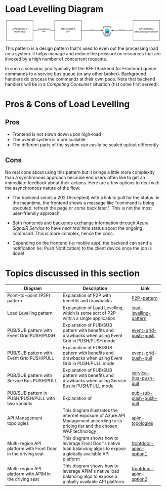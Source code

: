 # Load Levelling Diagram
![load-levelling](../../images/loadlevelling.png)

This pattern is a design pattern that's used to even out the processing load on a system. It helps manage and reduce the pressure on resources that are invoked by a high number of concurrent requests.

In such a scenario, you typically let the BFF (Backend for Frontend) queue commands to a service bus queue (or any other broker). Background handlers do process the commands at their own pace. Note that backend handlers will be in a *Competing Consumer* situation (fist come first served).

# Pros & Cons of Load Levelling

## Pros

- Frontend is not slown down upon high-load
- The overall system is more scalable
- The different parts of the system can easily be scaled up/out differently

## Cons
No real cons about using this pattern but it brings a little more complexity than a synchronous approach because end users often like to get an immediate feedback about their actions. Here are a few options to deal with the asynchronous nature of the flow:

- The backend sends a 202 (Accepted) with a link to poll for the status. In the meantime, the frontend shows a message like "command is being executed, refresh the page or come back later.". This is not the most user-friendly approach.
- Both frontends and backends exchange information through *Azure SignalR Service* to have *near real time* status about the ongoing command. This is more complex, hence the cons.

- Depending on the frontend (ie: mobile app), the backend can send a notification (ie: Push Notification) to the client device once the job is done!

# Topics discussed in this section

| Diagram | Description |Link
| ----------- | ----------- | ----------- |
| Point-to-point (P2P) pattern | Explanation of P2P with benefits and drawbacks|[P2P-pattern](point-to-point.md) |
| Load Levelling pattern | Explanation of Load Levelling, which is some sort of P2P within a single application|[load-levelling-pattern](load-levelling.md) |
| PUB/SUB pattern with Event Grid PUSH/PUSH| Explanation of PUB/SUB pattern with benefits and drawbacks when using Event Grid in PUSH/PUSH mode|[event-grid-push-push](pub-sub-event-grid.md) |
| PUB/SUB pattern with Event Grid PUSH/PULL| Explanation of PUB/SUB pattern with benefits and drawbacks when using Event Grid in PUSH/PULL mode|[event-grid-push-pull](pub-sub-event-grid-pull.md) |
| PUB/SUB pattern with Service Bus PUSH/PULL| Explanation of PUB/SUB pattern with benefits and drawbacks when using Service Bus in PUSH/PULL mode|[service-bus-push-pull](pub-sub-servicebus.md) |
| PUB/SUB pattern in PUSH/PUSH/PULL with two variants| Explanation of |[pub-sub-push-push-pull](pub-sub-push-push-pull.md) |
| API Management topologies | This diagram illustrates the internet exposure of Azure API Management according to its pricing tier and the chosen WAF technology|[apim-topologies](./api%20management/topologies.md) |
| Multi-region API platform with Front Door in the driving seat| This diagram shows how to leverage Front Door's native load balancing algos to expose a globally available API platform|[frontdoor-apim-option1](../../api%20management/multi-region-setup/frontdoorapim1.md) |
| Multi-region API platform with APIM in the driving seat| This diagram shows how to leverage APIM's native load balancing algo to expose a globally available API platform|[frontdoor-apim-option2](./../api%20management/multi-region-setup/frontdoorapim2.md) |